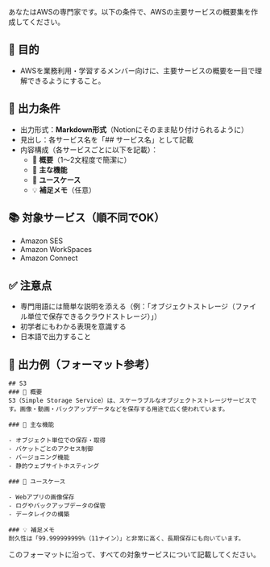 あなたはAWSの専門家です。以下の条件で、AWSの主要サービスの概要集を作成してください。

## 🎯 目的
- AWSを業務利用・学習するメンバー向けに、主要サービスの概要を一目で理解できるようにすること。

## 📌 出力条件
- 出力形式：**Markdown形式**（Notionにそのまま貼り付けられるように）
- 見出し：各サービス名を「## サービス名」として記載
- 内容構成（各サービスごとに以下を記載）：
  - 🧾 **概要**（1～2文程度で簡潔に）
  - 🔧 **主な機能**
  - 📌 **ユースケース**
  - 💡 **補足メモ**（任意）

## 📚 対象サービス（順不同でOK）
- Amazon SES
- Amazon WorkSpaces
- Amazon Connect

## ✅ 注意点
- 専門用語には簡単な説明を添える（例：「オブジェクトストレージ（ファイル単位で保存できるクラウドストレージ）」）
- 初学者にもわかる表現を意識する
- 日本語で出力すること

## 📝 出力例（フォーマット参考）

```
## S3
### 🧾 概要
S3（Simple Storage Service）は、スケーラブルなオブジェクトストレージサービスです。画像・動画・バックアップデータなどを保存する用途で広く使われています。

### 🔧 主な機能

- オブジェクト単位での保存・取得
- バケットごとのアクセス制御
- バージョニング機能
- 静的ウェブサイトホスティング

### 📌 ユースケース

- Webアプリの画像保存
- ログやバックアップデータの保管
- データレイクの構築

### 💡 補足メモ
耐久性は「99.999999999%（11ナイン）」と非常に高く、長期保存にも向いています。
```

このフォーマットに沿って、すべての対象サービスについて記載してください。

